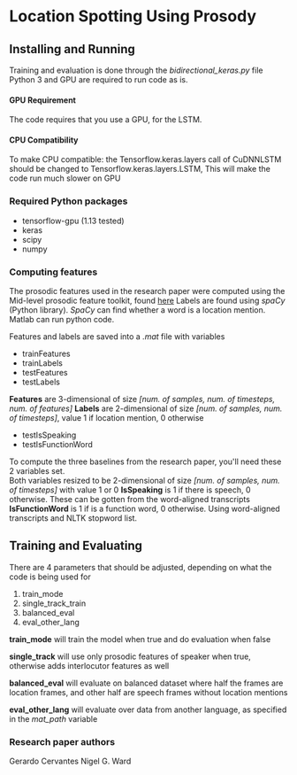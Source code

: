 

# Location Spotting Using Prosody


## Installing and Running
Training and evaluation is done through the *bidirectional_keras.py* file
Python 3 and GPU are required to run code as is.


#### GPU Requirement
The code requires that you use a GPU, for the LSTM.

#### CPU Compatibility
To make CPU compatible:
the Tensorflow.keras.layers call of CuDNNLSTM should be changed to Tensorflow.keras.layers.LSTM,  This will make the code run much slower on GPU



### Required Python packages
* tensorflow-gpu (1.13 tested)
* keras
* scipy
* numpy


### Computing features
The prosodic features used in the research paper were computed using the Mid-level prosodic feature toolkit, found [here](https://github.com/nigelgward/midlevel)
Labels are found using *spaCy* (Python library).  *SpaCy* can find whether a word is a location mention.  Matlab can run python code.

Features and labels are saved into a *.mat* file with variables

* trainFeatures
* trainLabels
* testFeatures
* testLabels

**Features** are 3-dimensional of size *\[num. of samples, num. of timesteps, num. of features\]*
**Labels** are 2-dimensional of size *\[num. of samples, num. of timesteps\]*, value 1 if location mention, 0 otherwise


* testIsSpeaking
* testIsFunctionWord

To compute the three baselines from the research paper, you'll need these 2 variables set.  
Both variables resized to be 2-dimensional of size *\[num. of samples, num. of timesteps\]* with value 1 or 0
**IsSpeaking** is 1 if there is speech, 0 otherwise.  These can be gotten from the word-aligned transcripts
**IsFunctionWord** is 1 if is a function word, 0 otherwise.  Using word-aligned transcripts and NLTK stopword list. 



## Training and Evaluating
There are 4 parameters that should be adjusted, depending on what the code is being used for


1. train_mode
2. single_track_train
3. balanced_eval
4. eval_other_lang
 
**train_mode** will train the model when true and do evaluation when false

**single_track** will use only prosodic features of speaker when true, otherwise adds interlocutor features as well

**balanced_eval** will evaluate on balanced dataset where half the frames are location frames, and other half are speech frames without location mentions

**eval_other_lang** will evaluate over data from another language, as specified in the *mat_path* variable


### Research paper authors
Gerardo Cervantes
Nigel G. Ward